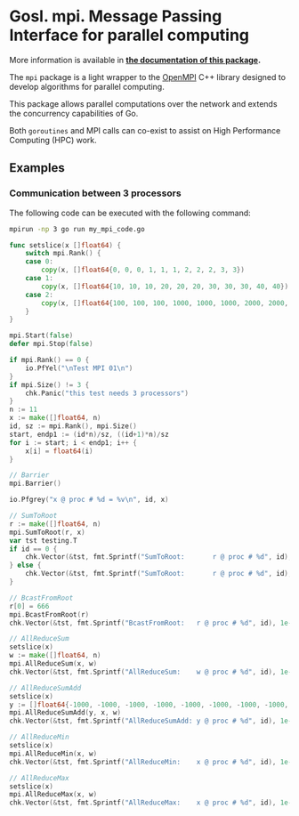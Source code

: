 # Gosl. mpi. Message Passing Interface for parallel computing

More information is available in **[the documentation of this package](http://rawgit.com/cpmech/gosl/master/doc/xxmpi.html).**

The `mpi` package is a light wrapper to the [OpenMPI](https://www.open-mpi.org) C++ library designed
to develop algorithms for parallel computing.

This package allows parallel computations over the network and extends the concurrency capabilities of Go.

Both `goroutines` and MPI calls can co-exist to assist on High Performance Computing (HPC) work.

## Examples

### Communication between 3 processors

The following code can be executed with the following command:
```bash
mpirun -np 3 go run my_mpi_code.go
```

```go
func setslice(x []float64) {
	switch mpi.Rank() {
	case 0:
		copy(x, []float64{0, 0, 0, 1, 1, 1, 2, 2, 2, 3, 3})
	case 1:
		copy(x, []float64{10, 10, 10, 20, 20, 20, 30, 30, 30, 40, 40})
	case 2:
		copy(x, []float64{100, 100, 100, 1000, 1000, 1000, 2000, 2000, 2000, 3000, 3000})
	}
}

mpi.Start(false)
defer mpi.Stop(false)

if mpi.Rank() == 0 {
    io.PfYel("\nTest MPI 01\n")
}
if mpi.Size() != 3 {
    chk.Panic("this test needs 3 processors")
}
n := 11
x := make([]float64, n)
id, sz := mpi.Rank(), mpi.Size()
start, endp1 := (id*n)/sz, ((id+1)*n)/sz
for i := start; i < endp1; i++ {
    x[i] = float64(i)
}

// Barrier
mpi.Barrier()

io.Pfgrey("x @ proc # %d = %v\n", id, x)

// SumToRoot
r := make([]float64, n)
mpi.SumToRoot(r, x)
var tst testing.T
if id == 0 {
    chk.Vector(&tst, fmt.Sprintf("SumToRoot:       r @ proc # %d", id), 1e-17, r, []float64{0, 1, 2, 3, 4, 5, 6, 7, 8, 9, 10})
} else {
    chk.Vector(&tst, fmt.Sprintf("SumToRoot:       r @ proc # %d", id), 1e-17, r, make([]float64, n))
}

// BcastFromRoot
r[0] = 666
mpi.BcastFromRoot(r)
chk.Vector(&tst, fmt.Sprintf("BcastFromRoot:   r @ proc # %d", id), 1e-17, r, []float64{666, 1, 2, 3, 4, 5, 6, 7, 8, 9, 10})

// AllReduceSum
setslice(x)
w := make([]float64, n)
mpi.AllReduceSum(x, w)
chk.Vector(&tst, fmt.Sprintf("AllReduceSum:    w @ proc # %d", id), 1e-17, w, []float64{110, 110, 110, 1021, 1021, 1021, 2032, 2032, 2032, 3043, 3043})

// AllReduceSumAdd
setslice(x)
y := []float64{-1000, -1000, -1000, -1000, -1000, -1000, -1000, -1000, -1000, -1000, -1000}
mpi.AllReduceSumAdd(y, x, w)
chk.Vector(&tst, fmt.Sprintf("AllReduceSumAdd: y @ proc # %d", id), 1e-17, y, []float64{-890, -890, -890, 21, 21, 21, 1032, 1032, 1032, 2043, 2043})

// AllReduceMin
setslice(x)
mpi.AllReduceMin(x, w)
chk.Vector(&tst, fmt.Sprintf("AllReduceMin:    x @ proc # %d", id), 1e-17, x, []float64{0, 0, 0, 1, 1, 1, 2, 2, 2, 3, 3})

// AllReduceMax
setslice(x)
mpi.AllReduceMax(x, w)
chk.Vector(&tst, fmt.Sprintf("AllReduceMax:    x @ proc # %d", id), 1e-17, x, []float64{100, 100, 100, 1000, 1000, 1000, 2000, 2000, 2000, 3000, 3000})
```
